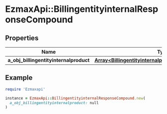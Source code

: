# EzmaxApi::BillingentityinternalResponseCompound

## Properties

| Name | Type | Description | Notes |
| ---- | ---- | ----------- | ----- |
| **a_obj_billingentityinternalproduct** | [**Array&lt;BillingentityinternalproductResponseCompound&gt;**](BillingentityinternalproductResponseCompound.md) |  |  |

## Example

```ruby
require 'Ezmaxapi'

instance = EzmaxApi::BillingentityinternalResponseCompound.new(
  a_obj_billingentityinternalproduct: null
)
```

